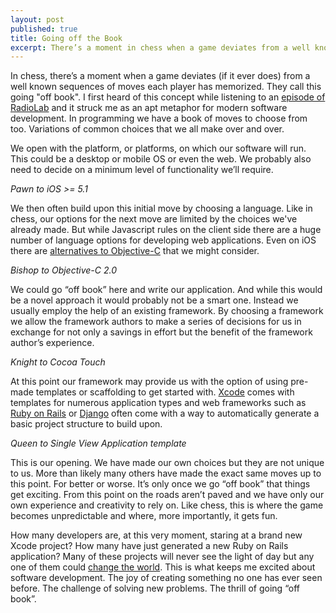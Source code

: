 ```yaml
---
layout: post
published: true
title: Going off the Book
excerpt: There’s a moment in chess when a game deviates from a well known sequences of moves each player has memorized. They call this going "off book" and it's an interesting metaphor for modern software development.
---
```


In chess, there’s a moment when a game deviates (if it ever does) from a well known sequences of moves each player has memorized. They call this going "off book". I first heard of this concept while listening to an [episode of RadioLab](http://www.radiolab.org/2011/aug/23/)  and it struck me as an apt metaphor for modern software development. In programming we have a book of moves to choose from too. Variations of common choices that we all make over and over.

We open with the platform, or platforms, on which our software will run. This could be a desktop or mobile OS or even the web. We probably also need to decide on a minimum level of functionality we’ll require.

_Pawn to iOS >= 5.1_
 
We then often build upon this initial move by choosing a language. Like in chess, our options for the next move are limited by the choices we've already made. But while Javascript rules on the client side there are a huge number of language options for developing web applications. Even on iOS there are [alternatives to Objective-C](http://www.rubymotion.com/) that we might consider.

_Bishop to Objective-C 2.0_

We could go “off book” here and write our application. And while this would be a novel approach it would probably not be a smart one. Instead we usually employ the help of an existing framework. By choosing a framework we allow the framework authors to make a series of decisions for us in exchange for not only a savings in effort but the benefit of the framework author’s experience.

_Knight to Cocoa Touch_

At this point our framework may provide us with the option of using pre-made templates or scaffolding to get started with. [Xcode](https://developer.apple.com/xcode/) comes with templates for numerous application types and web frameworks such as [Ruby on Rails](http://rubyonrails.org/) or [Django](https://www.djangoproject.com/) often come with a way to automatically generate a basic project structure to build upon.

_Queen to Single View Application template_

This is our opening. We have made our own choices but they are not unique to us. More than likely many others have made the exact same moves up to this point. For better or worse. It’s only once we go “off book” that things get exciting. From this point on the roads aren’t paved and we have only our own experience and creativity to rely on. Like chess, this is where the game becomes unpredictable and where, more importantly, it gets fun.

How many developers are, at this very moment, staring at a brand new Xcode project? How many have just generated a new Ruby on Rails application? Many of these projects will never see the light of day but any one of them could [change the world](http://en.wikipedia.org/wiki/WorldWideWeb). This is what keeps me excited about software development. The joy of creating something no one has ever seen before. The challenge of solving new problems. The thrill of going “off book”.

